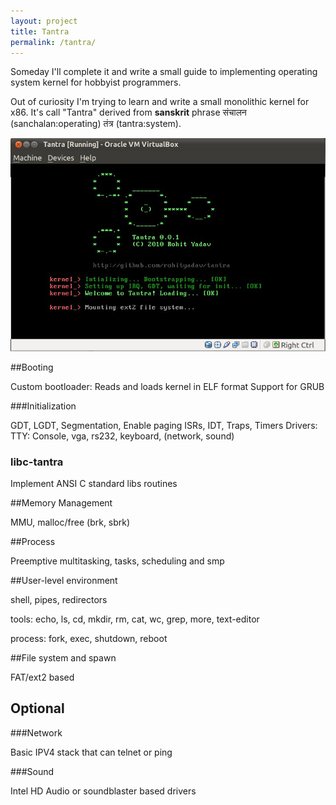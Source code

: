 ```yaml
---
layout: project
title: Tantra
permalink: /tantra/
---
```


<div class="alert alert-error">
Someday I'll complete it and write a small guide to implementing operating system kernel for hobbyist programmers.
</div>

Out of curiosity I'm trying to learn and write a small monolithic kernel for x86. It's call "Tantra" derived from __sanskrit__ phrase संचालन (sanchalan:operating) तंत्र (tantra:system).

![Tantra Screenshot](/images/projects/tantra.png)

##Booting

Custom bootloader: Reads and loads kernel in ELF format
Support for GRUB

###Initialization

GDT, LGDT, Segmentation, Enable paging
ISRs, IDT, Traps, Timers
Drivers: TTY: Console, vga, rs232, keyboard, (network, sound)

### libc-tantra
Implement ANSI C standard libs routines

##Memory Management

MMU, malloc/free (brk, sbrk)

##Process

Preemptive multitasking, tasks, scheduling and smp

##User-level environment

shell, pipes, redirectors

tools: echo, ls, cd, mkdir, rm, cat, wc, grep, more, text-editor

process: fork, exec, shutdown, reboot 

##File system and spawn

FAT/ext2 based

## Optional

###Network

Basic IPV4 stack that can telnet or ping

###Sound

Intel HD Audio or soundblaster based drivers
